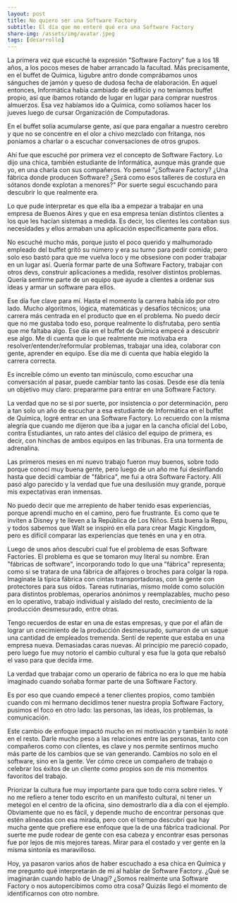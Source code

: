 ```yaml
---
layout: post
title: No quiero ser una Software Factory
subtitle: El día que me enteré qué era una Software Factory
share-img: /assets/img/avatar.jpeg
tags: [desarrollo]
---
```


La primera vez que escuché la expresión "Software Factory" fue a los 18 años, a los pocos meses de haber arrancado la facultad. Más precisamente, en el buffet de Química, lúgubre antro donde comprábamos unos sánguches de jamón y queso de dudosa fecha de elaboración. En aquel entonces, Informática había cambiado de edificio y no teníamos buffet propio, así que íbamos rotando de lugar en lugar para comprar nuestros almuerzos. Esa vez habíamos ido a Química, como solíamos hacer los jueves luego de cursar Organización de Computadoras.

En el buffet solía acumularse gente, así que para engañar a nuestro cerebro y que no se concentre en el olor a chivo mezclado con fritanga, nos poníamos a charlar o a escuchar conversaciones de otros grupos.

Ahí fue que escuché por primera vez el concepto de Software Factory. Lo dijo una chica, también estudiante de Informática, aunque más grande que yo, en una charla con sus compañeros. Yo pensé "¿Software Factory? ¿Una fábrica donde producen Software? ¿Será como esos talleres de costura en sótanos donde explotan a menores?" Por suerte seguí escuchando para descubrir lo que  realmente era.

Lo que pude interpretar es que ella iba a empezar a trabajar en una empresa de Buenos Aires y que en esa empresa tenían distintos clientes a los que les hacían sistemas a medida. Es decir, los clientes les contaban sus necesidades y ellos armaban una aplicación específicamente para ellos.

No escuché mucho más, porque justo el poco querido y malhumorado empleado del buffet gritó su número y era su turno para pedir comida; pero solo eso bastó para que me vuelva loco y me obsesione con poder trabajar en un lugar así. Quería formar parte de una Software Factory, trabajar con otros devs, construir aplicaciones a medida, resolver distintos problemas. Quería sentirme parte de un equipo que ayude a clientes a ordenar sus ideas y armar un software para ellos.

Ese día fue clave para mí. Hasta el momento la carrera había ido por otro lado. Mucho algoritmos, lógica, matemáticas y desafíos técnicos; una carrera más centrada en el producto que en el problema. No puedo decir que no me gustaba todo eso, porque realmente lo disfrutaba, pero sentía que me faltaba algo. 
Ese día en el buffet de Química empecé a descubrir ese algo. Me di cuenta que lo que realmente me motivaba era resolver/entender/reformular problemas, trabajar una idea, colaborar con gente, aprender en equipo.
Ese día me di cuenta que había elegido la carrera correcta.

Es increíble cómo un evento tan minúsculo, como escuchar una conversación al pasar, puede cambiar tanto las cosas. Desde ese día tenía un objetivo muy claro: prepararme para entrar en una Software Factory.

La verdad que no se si por suerte, por insistencia o por determinación, pero a tan solo un año de escuchar a esa estudiante de Informática en el buffet de Química, logré entrar en una Software Factory.
Lo recuerdo con la misma alegría que cuando me dijeron que iba a jugar en la cancha oficial del Lobo, contra Estudiantes, un rato antes del clásico del equipo de primera, es decir, con hinchas de ambos equipos en las tribunas. Era una tormenta de adrenalina. 

Las primeros meses en mi nuevo trabajo fueron muy buenos, sobre todo porque conocí muy buena gente, pero luego de un año me fui desinflando hasta que decidí cambiar de "fábrica", me fui a otra Software Factory. Allí pasó algo parecido y la verdad que fue una desilusión muy grande, porque mis expectativas eran inmensas.

No puedo decir que me arrepiento de haber tenido esas experiencias, porque aprendí mucho en el camino, pero fue frustrante. Es como que te inviten a Disney y te lleven a la República de Los Niños. Está buena la Repu, y todos sabemos que Walt se inspiró en ella para crear Magic Kingdom, pero es difícil comparar las experiencias que tenés en una y en otra.

Luego de unos años descubrí cual fue el problema de esas Software Factories. El problema es que se tomaron muy literal su nombre. Eran "fábricas de software", incorporando todo lo que una "fábrica" representa; como si se tratara de una fábrica de alfajores o broches para colgar la ropa. Imaginate la típica fábrica con cintas transportadoras, con la gente con protectores para sus oídos. Tareas rutinarias, mismo molde como solución para distintos problemas, operarios anónimos y reemplazables, mucho peso en lo operativo, trabajo individual y aislado del resto, crecimiento de la producción desmesurado, entre otras.

Tengo recuerdos de estar en una de estas empresas, y que por el afán de lograr un crecimiento de la producción desmesurado, sumaron de un saque una cantidad de empleados tremenda. Sentí de repente que estaba en una empresa nueva. Demasiadas caras nuevas. Al principio me pareció copado, pero luego fue muy notorio el cambio cultural y esa fue la gota que rebalsó el vaso para que decida irme.

La verdad que trabajar como un operario de fábrica no era lo que me había imaginado cuando soñaba formar parte de una Software Factory. 

Es por eso que cuando empecé a tener clientes propios, como también cuando con mi hermano decidimos tener nuestra propia Software Factory, pusimos el foco en otro lado: las personas, las ideas, los problemas, la comunicación.

Este cambio de enfoque impactó mucho en mi motivación y también lo noté en el resto. Darle mucho peso a las relaciones entre las personas, tanto con compañeros como con clientes, es clave y nos permite sentirnos mucho más parte de los cambios que se van generando. Cambios no solo en el software, sino en la gente. Ver cómo crece un compañero de trabajo o celebrar los éxitos de un cliente como propios son de mis momentos favoritos del trabajo.

Priorizar la cultura fue muy importante para que todo corra sobre rieles. Y no me refiero a tener todo escrito en un manifesto cultural, ni tener un metegol en el centro de la oficina, sino demostrarlo día a día con el ejemplo. 
Obviamente que no es fácil, y depende mucho de encontrar personas que estén alineadas con esa mirada, pero con el tiempo descubrí que hay mucha gente que prefiere ese enfoque que la de una fábrica tradicional. 
Por suerte me pude rodear de gente con esa cabeza y encontrar esas personas fue por lejos de mis mejores tareas. Mirar para el costado y ver gente en la misma sintonía es maravilloso.

Hoy, ya pasaron varios años de haber escuchado a esa chica en Química y me pregunto qué interpretarán de mi al hablar de Software Factory. ¿Qué se imaginarán cuando hablo de Unagi? ¿Somos realmente una Software Factory o nos autopercibimos como otra cosa? Quizás llegó el momento de identificarnos con otro nombre. 

